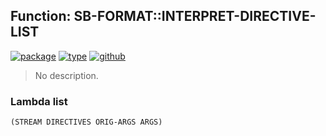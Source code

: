 ## Function: SB-FORMAT::INTERPRET-DIRECTIVE-LIST
[![package](https://img.shields.io/badge/Package-SB--FORMAT-5f9ea0.svg?style=social&colorA=999999)](../) [![type](https://img.shields.io/badge/Type-Function-5f9ea0.svg?style=social&colorA=999999)](../#function) [![github](https://img.shields.io/badge/GitHub-View_the_source-5f9ea0.svg?style=social&colorA=999999&logo=github)](https://github.com/sbcl/sbcl/blob/master/src/code/target-format.lisp/) 

> No description.

### Lambda list
```
(STREAM DIRECTIVES ORIG-ARGS ARGS)
```
